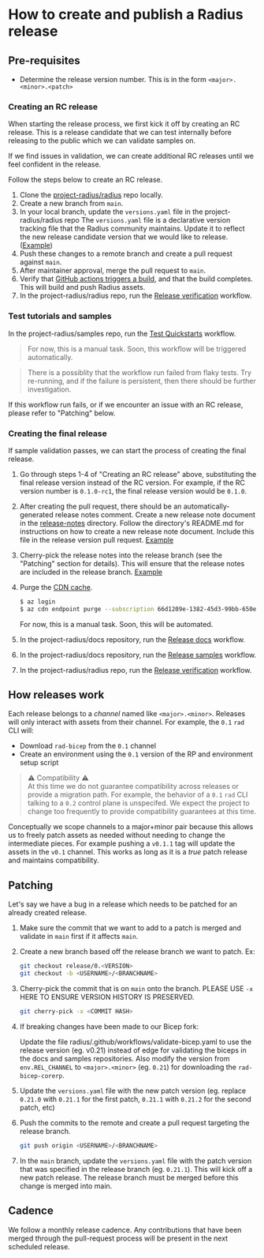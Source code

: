 # How to create and publish a Radius release

## Pre-requisites

- Determine the release version number. This is in the form `<major>.<minor>.<patch>`

### Creating an RC release

When starting the release process, we first kick it off by creating an RC release. This is a release candidate that we can test internally before releasing to the public which we can validate samples on.

If we find issues in validation, we can create additional RC releases until we feel confident in the release.

Follow the steps below to create an RC release.

1. Clone the [project-radius/radius](https://github.com/project-radius/radius) repo locally.
1. Create a new branch from `main`.
1. In your local branch, update the `versions.yaml` file in the project-radius/radius repo
The `versions.yaml` file is a declarative version tracking file that the Radius community maintains. Update it to reflect the new release candidate version that we would like to release. ([Example](https://github.com/project-radius/radius/pull/6077/files))
1. Push these changes to a remote branch and create a pull request against `main`.
1. After maintainer approval, merge the pull request to `main`.
1. Verify that [GitHub actions triggers a build](https://github.com/project-radius/radius/actions), and that the build completes. This will build and push Radius assets.
1. In the project-radius/radius repo, run the [Release verification](https://github.com/radius-project/radius/actions/workflows/release-verification.yaml) workflow.

### Test tutorials and samples

In the project-radius/samples repo, run the [Test Quickstarts](https://github.com/project-radius/samples/actions/workflows/test.yaml) workflow. 

> For now, this is a manual task. Soon, this workflow will be triggered automatically.

> There is a possiblity that the workflow run failed from flaky tests. Try re-running, and if the failure is persistent, then there should be further investigation.

If this workflow run fails, or if we encounter an issue with an RC release, please refer to "Patching" below.

### Creating the final release

If sample validation passes, we can start the process of creating the final release.

1. Go through steps 1-4 of "Creating an RC release" above, substituting the final release version instead of the RC version. For example, if the RC version number is `0.1.0-rc1`, the final release version would be `0.1.0`.

1. After creating the pull request, there should be an automatically-generated release notes comment. Create a new release note document in the [release-notes](../../release-notes/) directory. Follow the directory's README.md for instructions on how to create a new release note document. Include this file in the release version pull request. [Example](https://github.com/project-radius/radius/pull/6092/files)

1. Cherry-pick the release notes into the release branch (see the "Patching" section for details). This will ensure that the release notes are included in the release branch. [Example](https://github.com/radius-project/radius/pull/6114/files)

1. Purge the [CDN cache](https://ms.portal.azure.com/#@microsoft.onmicrosoft.com/resource/subscriptions/66d1209e-1382-45d3-99bb-650e6bf63fc0/resourcegroups/assets/providers/Microsoft.Cdn/profiles/Radius/endpoints/radius/overview).
    ```bash
    $ az login
    $ az cdn endpoint purge --subscription 66d1209e-1382-45d3-99bb-650e6bf63fc0 --resource-group assets --name radius --profile-name Radius --content-paths "/*"
    ```
  
   For now, this is a manual task. Soon, this will be automated.

1. In the project-radius/docs repository, run the [Release docs](https://github.com/project-radius/docs/actions/workflows/release.yaml) workflow.

1. In the project-radius/docs repository, run the [Release samples](https://github.com/project-radius/samples/actions/workflows/release.yaml) workflow.

1. In the project-radius/radius repo, run the [Release verification](https://github.com/radius-project/radius/actions/workflows/release-verification.yaml) workflow.

## How releases work

Each release belongs to a *channel* named like `<major>.<minor>`. Releases will only interact with assets from their channel. For example, the `0.1` `rad` CLI will:

- Download `rad-bicep` from the `0.1` channel
- Create an environment using the `0.1` version of the RP and environment setup script

> ⚠️ Compatibility ⚠️ <br>
At this time we do not guarantee compatibility across releases or provide a migration path. For example, the behavior of a `0.1` `rad` CLI talking to a `0.2` control plane is unspecifed. We expect the project to change too frequently to provide compatibility guarantees at this time.

Conceptually we scope channels to a major+minor pair because this allows us to freely patch assets as needed without needing to change the intermediate pieces. For example pushing a `v0.1.1` tag will update the assets in the `v0.1` channel. This works as long as it is a *true* patch release and maintains compatibility.

## Patching

Let's say we have a bug in a release which needs to be patched for an already created release.

1. Make sure the commit that we want to add to a patch is merged and validate in `main` first if it affects `main`.

1. Create a new branch based off the release branch we want to patch. Ex:
   ```bash
   git checkout release/0.<VERSION>
   git checkout -b <USERNAME>/<BRANCHNAME>
   ```

1. Cherry-pick the commit that is on `main` onto the branch. PLEASE USE `-x` HERE TO ENSURE VERSION HISTORY IS PRESERVED.
   ```bash
   git cherry-pick -x <COMMIT HASH>
   ```

1. If breaking changes have been made to our Bicep fork: 
   
   Update the file radius/.github/workflows/validate-bicep.yaml to use the release version (eg. v0.21) instead of edge for validating the biceps in the docs and samples repositories. Also modify the version from `env.REL_CHANNEL` to `<major>.<minor>` (eg. `0.21`) for downloading the `rad-bicep-corerp`.

1. Update the `versions.yaml` file with the new patch version (eg. replace `0.21.0` with `0.21.1` for the first patch, `0.21.1` with `0.21.2` for the second patch, etc)

1. Push the commits to the remote and create a pull request targeting the release branch.
   ```bash
   git push origin <USERNAME>/<BRANCHNAME>
   ```

1. In the `main` branch, update the `versions.yaml` file with the patch version that was specified in the release branch (eg. `0.21.1`). This will kick off a new patch release. The release branch must be merged before this change is merged into main. 

## Cadence

We follow a monthly release cadence. Any contributions that have been merged through the pull-request process will be present in the next scheduled release.

